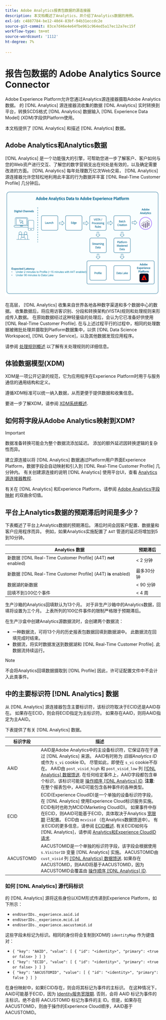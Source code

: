 ```yaml
---
title: Adobe Analytics报表包数据的源连接器
description: 本文档概述了Analytics，并介绍了Analytics数据的用例。
exl-id: c4887784-be12-40d4-83bf-94b31eccdc2e
source-git-commit: 83ce7d46e4e64fbe961c964ed5a17ec12a7ec15f
workflow-type: tm+mt
source-wordcount: '1112'
ht-degree: 7%

---
```


# 报告包数据的 Adobe Analytics Source Connector

Adobe Experience Platform允许您通过Analytics源连接器摄取Adobe Analytics数据。 的 [!DNL Analytics] 源连接器流收集的数据 [!DNL Analytics] 实时转换到平台，转换SCDS格式 [!DNL Analytics] 数据输入 [!DNL Experience Data Model] (XDM)字段供Platform使用。

本文档提供了 [!DNL Analytics] 和描述 [!DNL Analytics] 数据。

## Adobe Analytics和Analytics数据

[!DNL Analytics] 是一个功能强大的引擎，可帮助您进一步了解客户、客户如何与您的Web资产进行交互、了解您的数字营销支出在何处是有效的，以及确定需要改进的方面。 [!DNL Analytics] 每年处理数万亿次Web交易， [!DNL Analytics] 源连接器允许您轻松地利用此丰富的行为数据并丰富 [!DNL Real-Time Customer Profile] 几分钟后。

![一个图形，用于说明来自不同Adobe应用程序(包括Adobe Analytics)的数据历程。](./images/analytics-data-experience-platform.png)

在高层， [!DNL Analytics] 收集来自世界各地各种数字渠道和多个数据中心的数据。 收集数据后，将应用访客识别、分段和转换架构(VISTA)规则和处理规则来形成传入数据。 在原始数据经过这种轻量级的处理后，会认为它已准备好供使用 [!DNL Real-Time Customer Profile]. 在与上述过程平行的过程中，相同的处理数据被微批处理并摄取到Platform数据集中，以供 [!DNL Data Science Workspace], [!DNL Query Service]，以及其他数据发现应用程序。

请参阅 [处理规则概述](https://experienceleague.adobe.com/docs/analytics/admin/admin-tools/processing-rules/processing-rules.html?lang=zh-Hans) 以了解有关处理规则的详细信息。

## 体验数据模型(XDM)

XDM是一项公开记录的规范，它为应用程序在Experience Platform时用于与服务通信的通用结构和定义。

遵循XDM标准可以统一纳入数据，从而更便于提供数据和收集信息。

要进一步了解XDM，请参阅 [XDM系统概述](../../../xdm/home.md).

## 如何将字段从Adobe Analytics映射到XDM?

>[!IMPORTANT]
>
>数据准备转换可能会为整个数据流添加延迟。 添加的额外延迟因转换逻辑的复杂性而异。

建立源连接以将 [!DNL Analytics] 数据通过Platform用户界面Experience Platform，数据字段会自动映射和引入到 [!DNL Real-Time Customer Profile] 几分钟内。 有关创建源连接的说明 [!DNL Analytics] 使用平台UI，查看 [Analytics源连接器教程](../../tutorials/ui/create/adobe-applications/analytics.md).

有关在 [!DNL Analytics] 和Experience Platform，请参阅 [Adobe Analytics字段映射](./mapping/analytics.md) 的双曲余切值。

## 平台上Analytics数据的预期滞后时间是多少？

下表概述了平台上Analytics数据的预期滞后。 滞后时间会因客户配置、数据量和客户应用程序而异。 例如，如果Analytics实施配置了 `A4T` 管道的延迟将增加到5到10分钟。

| Analytics 数据 | 预期滞后 |
| -------------- | ---------------- |
| 新数据 [!DNL Real-Time Customer Profile] (A4T) **not** enabled) | &lt; 2 分钟 |
| 新数据 [!DNL Real-Time Customer Profile] (A4T) **is** enabled) | 最多30分钟 |
| 数据湖的新数据 | &lt; 90 分钟 |
| 回填不到100亿个事件 | &lt; 4 周 |

生产沙箱的Analytics回填默认为13个月。 对于非生产沙箱中的Analytics数据，回填将设置为三个月。 上表所列的100亿件事件的限制严格限于预期滞后。

在生产沙盒中创建Analytics源数据流时，会创建两个数据流：

* 一种数据流，可将13个月的历史报表包数据回填到数据湖中。 此数据流在回填完成时结束。
* 数据流，将实时数据发送到数据湖和 [!DNL Real-Time Customer Profile]. 此数据流持续运行。

>[!NOTE]
>
>不会将Analytics回填数据摄取到 [!DNL Profile] 因此，许可证配置文件中不会计入此类事件。

## 中的主要标识符 [!DNL Analytics] 数据

从 [!DNL Analytics] 源连接器包含主要标识符，该标识符取决于ECID还是AAID存在。 如果存在ECID，则会将ECID指定为主标识符。 如果存在AAID，则将AAID指定为主AAID。

下表提供了有关 [!DNL Analytics] 数据。

| 标识字段 | 描述 |
| --- | --- |
| AAID | AAID是Adobe Analytics中的主设备标识符，它保证存在于通过 [!DNL Analytics] 来源。 AAID有时称为 *旧版Analytics ID* 或作为 `s_vi` cookie ID。 尽管如此，即使在 `s_vi` cookie不存在。 AAID由 `post_visid_high` 和 `post_visid_low` 列 [[!DNL Analytics] 数据馈送](https://experienceleague.adobe.com/docs/analytics/export/analytics-data-feed/data-feed-contents/datafeeds-reference.html). 在任何给定事件上，AAID字段都包含单个标识，该标识可能是 [操作顺序 [!DNL Analytics] ID](https://experienceleague.adobe.com/docs/id-service/using/reference/analytics-reference/analytics-order-of-operations.html). **注意**:在整个报表包中，AAID可能包含各种事件的各种类型。 |
| ECID | ECID(Experience CloudID)是一个单独的设备标识符字段，在 [!DNL Analytics] 使用Experience Cloud标识服务实施。 ECID有时也称为MCID(Marketing CloudID)。 如果事件中存在ECID，则AAID可能基于ECID，具体取决于Analytics [宽限期](https://experienceleague.adobe.com/docs/id-service/using/reference/analytics-reference/grace-period.html) 已配置。 ECID由 `mcvisid` （在Analytics数据馈送中）。 有关ECID的更多信息，请参阅 [ECID概述](../../../identity-service/ecid.md). 有关ECID如何与 [!DNL Analytics]，请参阅 [Analytics和Experience CloudID请求](https://experienceleague.adobe.com/docs/id-service/using/reference/analytics-reference/legacy-analytics.html?lang=zh-Hans). |
| AACUSTOMID | AACUSTOMID是一个单独的标识符字段，该字段会根据使用 `s.VisitorID` 变量 [!DNL Analytics] 实施。 AACUSTOMID由 `cust_visid` 列 [[!DNL Analytics] 数据馈送](https://experienceleague.adobe.com/docs/analytics/export/analytics-data-feed/data-feed-contents/datafeeds-reference.html). 如果存在AACUSTOMID，则AAID将基于AACUSTOMID，因为AACUSTOMID会覆盖由 [操作顺序 [!DNL Analytics] ID](https://experienceleague.adobe.com/docs/id-service/using/reference/analytics-reference/analytics-order-of-operations.html). |

### 如何 [!DNL Analytics] 源代码标识

的 [!DNL Analytics] 源将这些身份以XDM形式传递到Experience Platform，如下所示：

* `endUserIDs._experience.aaid.id`
* `endUserIDs._experience.mcid.id`
* `endUserIDs._experience.aacustomid.id`

这些字段未标记为标识。相同的身份将会复制到XDM的 `identityMap` 作为键值对：

* `{ "key": "AAID", "value": [ { "id": "<identity>", "primary": <true or false> } ] }`
* `{ "key": "ECID", "value": [ { "id": "<identity>", "primary": <true or false> } ] }`
* `{ "key": "AACUSTOMID", "value": [ { "id": "<identity>", "primary": false } ] }`

在身份映射中，如果ECID存在，则会将其标记为事件的主标识。 在这种情况下，AAID可能基于ECID，因为 [Identity服务宽限期](https://experienceleague.adobe.com/docs/id-service/using/reference/analytics-reference/grace-period.html). 否则，会将 AAID 标记为事件的主标识。绝不会将 AACUSTOMID 标记为事件的主 ID。但是，如果存在AACUSTOMID，则由于操作的Experience Cloud顺序，AAID基于AACUSTOMID。
